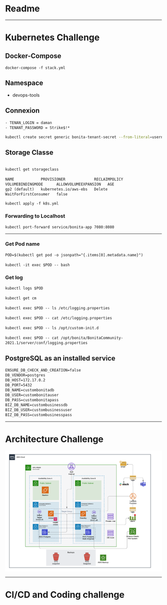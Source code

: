 # Readme

---

# Kubernetes Challenge

## Docker-Compose

````shell
docker-compose -f stack.yml
````

## Namespace

   -  devops-tools

## Connexion

    - TENAN_LOGIN = daman
    - TENANT_PASSWORD = Strike$!*

````sh
kubectl create secret generic bonita-tenant-secret --from-literal=username=daman --from-literal=password='Strike$!*' -n devops-tools
````

## Storage Classe

````shell

kubectl get storageclass

NAME            PROVISIONER             RECLAIMPOLICY   VOLUMEBINDINGMODE      ALLOWVOLUMEEXPANSION   AGE
gp2 (default)   kubernetes.io/aws-ebs   Delete          WaitForFirstConsumer   false
````

````shell
kubectl apply -f k8s.yml
````

### Forwarding to Localhost

````shell
kubectl port-forward service/bonita-app 7080:8080
````
---
### Get Pod name

````shell
POD=$(kubectl get pod -o jsonpath="{.items[0].metadata.name}")

kubectl -it exec $POD -- bash
````

### Get log

````shell
kubectl logs $POD

kubectl get cm

kubectl exec $POD -- ls /etc/logging.properties

kubectl exec $POD -- cat /etc/logging.properties

kubectl exec $POD -- ls /opt/custom-init.d

kubectl exec $POD -- cat /opt/bonita/BonitaCommunity-2021.1/server/conf/logging.properties
````

[comment]: <> "kubectl exec $POD -- tail -f /opt/bonita/BonitaCommunity-2021.1/server/logs/bonita.`date +%Y-%m-%d`.log"


## PostgreSQL as an installed service

````shell
ENSURE_DB_CHECK_AND_CREATION=false
DB_VENDOR=postgres
DB_HOST=172.17.0.2
DB_PORT=5432
DB_NAME=custombonitadb
DB_USER=custombonitauser
DB_PASS=custombonitapass
BIZ_DB_NAME=custombusinessdb
BIZ_DB_USER=custombusinessuser
BIZ_DB_PASS=custombusinesspass
````
---

# Architecture Challenge

![BONITA](BONITA.png)

---

# CI/CD and Coding challenge

